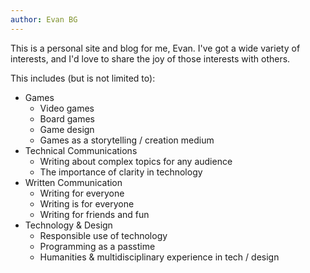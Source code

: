 ```yaml
---
author: Evan BG
---
```


This is a personal site and blog for me, Evan. I've got a wide variety of interests, and I'd love to share the joy of those interests with others.

This includes (but is not limited to):
- Games
    - Video games
    - Board games
    - Game design
    - Games as a storytelling / creation medium
- Technical Communications
    - Writing about complex topics for any audience
    - The importance of clarity in technology
- Written Communication
    - Writing for everyone
    - Writing is for everyone
    - Writing for friends and fun
- Technology & Design
    - Responsible use of technology
    - Programming as a passtime
    - Humanities & multidisciplinary experience in tech / design
